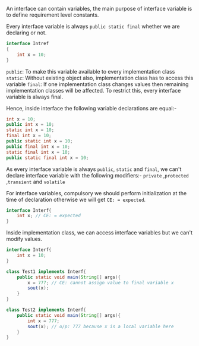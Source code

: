 An interface can contain variables, the main purpose of interface variable is to define requirement level constants.

Every interface variable is always `public static final` whether we are declaring or not.
```java
interface Intref
{
	int x = 10;
}
```
`public`: To make this variable available to every implementation class
`static`: Without existing object also, implementation class has to access this variable
`final`: If one implementation class changes values then remaining implementation classes will be affected. To restrict this, every interface variable is always final.

Hence, inside interface the following variable declarations are equal:-
```java
int x = 10;
public int x = 10;
static int x = 10;
final int x = 10;
public static int x = 10;
public final int x = 10;
static final int x = 10;
public static final int x = 10;
```

As every interface variable is always `public`, `static` and `final`, we can't declare interface variable with the following modifiers:-
`private` ,`protected` ,`transient` and `volatile`

For interface variables, compulsory we should perform initialization at the time of declaration otherwise we will get `CE: = expected`.
```java
interface Interf{
	int x; // CE: = expected
}
```

Inside implementation class, we can access interface variables but we can't modify values.
```java
interface Interf{
	int x = 10;
}

class Test1 implements Interf{
	public static void main(String[] args){
		x = 777; // CE: cannot assign value to final variable x
		sout(x);
	}
}

class Test2 implements Interf{
	public static void main(String[] args){
		int x = 777;
		sout(x); // o/p: 777 because x is a local variable here 
	}
}
```